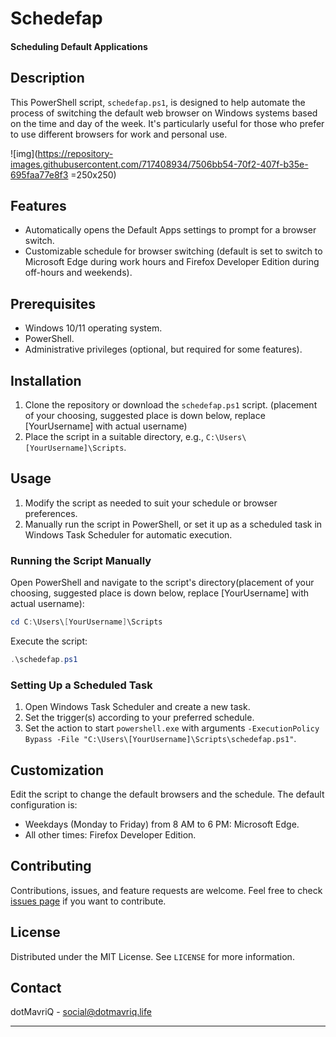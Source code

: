 # Schedefap
#### Scheduling Default Applications

## Description
This PowerShell script, `schedefap.ps1`, is designed to help automate the process of switching the default web browser on Windows systems based on the time and day of the week. It's particularly useful for those who prefer to use different browsers for work and personal use.

![img](https://repository-images.githubusercontent.com/717408934/7506bb54-70f2-407f-b35e-695faa77e8f3  =250x250)

## Features
- Automatically opens the Default Apps settings to prompt for a browser switch.
- Customizable schedule for browser switching (default is set to switch to Microsoft Edge during work hours and Firefox Developer Edition during off-hours and weekends).

## Prerequisites
- Windows 10/11 operating system.
- PowerShell.
- Administrative privileges (optional, but required for some features).

## Installation
1. Clone the repository or download the `schedefap.ps1` script. (placement of your choosing, suggested place is down below, replace [YourUsername] with actual username)
2. Place the script in a suitable directory, e.g., `C:\Users\[YourUsername]\Scripts`.

## Usage
1. Modify the script as needed to suit your schedule or browser preferences.
2. Manually run the script in PowerShell, or set it up as a scheduled task in Windows Task Scheduler for automatic execution.

### Running the Script Manually
Open PowerShell and navigate to the script's directory(placement of your choosing, suggested place is down below, replace [YourUsername] with actual username):
```powershell
cd C:\Users\[YourUsername]\Scripts
```
Execute the script:
```powershell
.\schedefap.ps1
```

### Setting Up a Scheduled Task
1. Open Windows Task Scheduler and create a new task.
2. Set the trigger(s) according to your preferred schedule.
3. Set the action to start `powershell.exe` with arguments `-ExecutionPolicy Bypass -File "C:\Users\[YourUsername]\Scripts\schedefap.ps1"`.

## Customization
Edit the script to change the default browsers and the schedule. The default configuration is:
- Weekdays (Monday to Friday) from 8 AM to 6 PM: Microsoft Edge.
- All other times: Firefox Developer Edition.

## Contributing
Contributions, issues, and feature requests are welcome. Feel free to check [issues page]([link-to-your-issues-page](https://github.com/dotMavriQ/schedefap/issues)) if you want to contribute.

## License
Distributed under the MIT License. See `LICENSE` for more information.

## Contact
dotMavriQ - [social@dotmavriq.life](mailto:social@dotmavriq.life)

---
